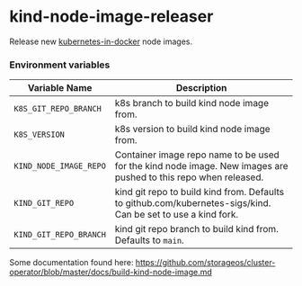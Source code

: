 # kind-node-image-releaser

Release new [kubernetes-in-docker](https://github.com/kubernetes-sigs/kind) node
images.

### Environment variables

| Variable Name | Description |
| ------------- | ----------- |
| `K8S_GIT_REPO_BRANCH` | k8s branch to build kind node image from. |
| `K8S_VERSION` | k8s version to build kind node image from. |
| `KIND_NODE_IMAGE_REPO` | Container image repo name to be used for the kind node image. New images are pushed to this repo when released. |
| `KIND_GIT_REPO` | kind git repo to build kind from. Defaults to github.com/kubernetes-sigs/kind. Can be set to use a kind fork. |
| `KIND_GIT_REPO_BRANCH` | kind git repo branch to build kind from. Defaults to `main`. |

Some documentation found here: https://github.com/storageos/cluster-operator/blob/master/docs/build-kind-node-image.md